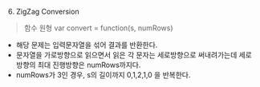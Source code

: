 6. ZigZag Conversion

> 함수 원형
var convert = function(s, numRows)

- 해당 문제는 입력문자열을 섞어 결과를 반환한다.
- 문자열을 가로방향으로 읽으면서 읽은 각 문자는 세로방향으로 써내려가는데 세로방향의 최대 진행방향은 numRows까지다.
- numRows가 3인 경우, s의 길이까지 0,1,2,1,0 을 반복한다.